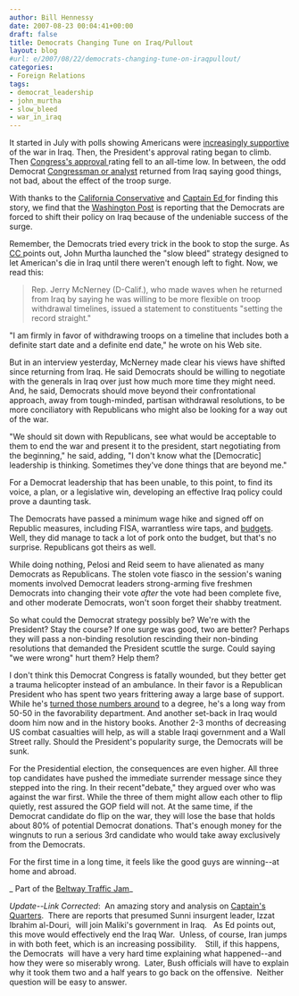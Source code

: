 ```yaml
---
author: Bill Hennessy
date: 2007-08-23 00:04:41+00:00
draft: false
title: Democrats Changing Tune on Iraq/Pullout
layout: blog
#url: e/2007/08/22/democrats-changing-tune-on-iraqpullout/
categories:
- Foreign Relations
tags:
- democrat_leadership
- john_murtha
- slow_bleed
- war_in_iraq
---
```


It started in July with polls showing Americans were [increasingly supportive](https://hennessysview.com/?p=8116) of the war in Iraq. Then, the President's approval rating began to climb. Then [Congress's approval ](https://www.captainsquartersblog.com/mt/archives/011797.php)rating fell to an all-time low. In between, the odd Democrat [Congressman or analyst](https://hennessysview.com/?p=8094) returned from Iraq saying good things, not bad, about the effect of the troop surge.

With thanks to the [California Conservative](https://www.californiaconservative.org/military/changing-course-in-iraq/) and [Captain Ed ](https://www.captainsquartersblog.com/mt/archives/011861.php)for finding this story, we find that the [Washington Post](https://www.washingtonpost.com/wp-dyn/content/article/2007/08/21/AR2007082102025_pf.html) is reporting that the Democrats are forced to shift their policy on Iraq because of the undeniable success of the surge.

Remember, the Democrats tried every trick in the book to stop the surge. As [CC ](https://www.californiaconservative.org/military/changing-course-in-iraq/)points out, John Murtha launched the "slow bleed" strategy designed to let American's die in Iraq until there weren't enough left to fight. Now, we read this:


> Rep. Jerry McNerney (D-Calif.), who made waves when he returned from Iraq by saying he was willing to be more flexible on troop withdrawal timelines, issued a statement to constituents "setting the record straight."

"I am firmly in favor of withdrawing troops on a timeline that includes both a definite start date and a definite end date," he wrote on his Web site.

But in an interview yesterday, McNerney made clear his views have shifted since returning from Iraq. He said Democrats should be willing to negotiate with the generals in Iraq over just how much more time they might need. And, he said, Democrats should move beyond their confrontational approach, away from tough-minded, partisan withdrawal resolutions, to be more conciliatory with Republicans who might also be looking for a way out of the war.

"We should sit down with Republicans, see what would be acceptable to them to end the war and present it to the president, start negotiating from the beginning," he said, adding, "I don't know what the [Democratic] leadership is thinking. Sometimes they've done things that are beyond me."


For a Democrat leadership that has been unable, to this point, to find its voice, a plan, or a legislative win, developing an effective Iraq policy could prove a daunting task.

The Democrats have passed a minimum wage hike and signed off on Republic measures, including FISA, warrantless wire taps, and [budgets](https://www.msnbc.msn.com/id/18830746/site/newsweek). Well, they did manage to tack a lot of pork onto the budget, but that's no surprise. Republicans got theirs as well.

While doing nothing, Pelosi and Reid seem to have alienated as many Democrats as Republicans. The stolen vote fiasco in the session's waning moments involved Democrat leaders strong-arming five freshmen Democrats into changing their vote _after_ the vote had been complete five, and other moderate Democrats, won't soon forget their shabby treatment.

So what could the Democrat strategy possibly be? We're with the President? Stay the course? If one surge was good, two are better? Perhaps they will pass a non-binding resolution rescinding their non-binding resolutions that demanded the President scuttle the surge. Could saying "we were wrong" hurt them? Help them?

I don't think this Democrat Congress is fatally wounded, but they better get a trauma helicopter instead of an ambulance. In their favor is a Republican President who has spent two years frittering away a large base of support. While he's [turned those numbers around](https://hennessysview.com/?p=8124) to a degree, he's a long way from 50-50 in the favorability department. And another set-back in Iraq would doom him now and in the history books. Another 2-3 months of decreasing US combat casualties will help, as will a stable Iraqi government and a Wall Street rally. Should the President's popularity surge, the Democrats will be sunk.

For the Presidential election, the consequences are even higher. All three top candidates have pushed the immediate surrender message since they stepped into the ring. In their recent"debate," they argued over who was against the war first. While the three of them might allow each other to flip quietly, rest assured the GOP field will not. At the same time, if the Democrat candidate do flip on the war, they will lose the base that holds about 80% of potential Democrat donations. That's enough money for the wingnuts to run a serious 3rd candidate who would take away exclusively from the Democrats.

For the first time in a long time, it feels like the good guys are winning--at home and abroad.

_ Part of the [Beltway Traffic Jam](https://www.outsidethebeltway.com/archives/2007/08/beltway_traffic_jam-542/)_

_Update--Link Corrected_:  An amazing story and analysis on [Captain's Quarters](https://www.captainsquartersblog.com/mt/archives/011890.php).  There are reports that presumed Sunni insurgent leader, Izzat Ibrahim al-Douri,  will join Maliki's government in Iraq.   As Ed points out, this move would effectively end the Iraq War.  Unless, of course, Iran jumps in with both feet, which is an increasing possibility.    Still, if this happens, the Democrats  will have a very hard time explaining what happened--and how they were so miserably wrong.  Later, Bush officials will have to explain why it took them two and a half years to go back on the offensive.  Neither question will be easy to answer.
